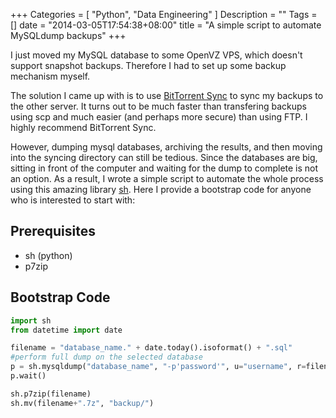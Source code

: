 +++
Categories = [ "Python", "Data Engineering" ]
Description = ""
Tags = []
date = "2014-03-05T17:54:38+08:00"
title = "A simple script to automate MySQLdump backups"
+++

I just moved my MySQL database to some OpenVZ VPS, which doesn't support snapshot backups. Therefore I had to set up some backup mechanism myself.

The solution I came up with is to use [BitTorrent Sync](http://www.bittorrent.com/sync) to sync my backups to the other server. It turns out to be much faster than transfering backups using scp and much easier (and perhaps more secure) than using FTP. I highly recommend BitTorrent Sync.

However, dumping mysql databases, archiving the results, and then moving into the syncing directory can still be tedious. Since the databases are big, sitting in front of the computer and waiting for the dump to complete is not an option. As a result, I wrote a simple script to automate the whole process using this amazing library [sh](https://pypi.python.org/pypi/sh). Here I provide a bootstrap code for anyone who is interested to start with:

Prerequisites
---------
+ sh (python)
+ p7zip

Bootstrap Code
---------
```python
import sh
from datetime import date

filename = "database_name." + date.today().isoformat() + ".sql"
#perform full dump on the selected database
p = sh.mysqldump("database_name", "-p'password'", u="username", r=filename, _bg=True)
p.wait()

sh.p7zip(filename)
sh.mv(filename+".7z", "backup/")
```
